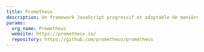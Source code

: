 ```yaml
---
title: Prometheus
description: Un framework JavaScript progressif et adoptable de manière incrémentale pour créer une interface utilisateur sur le Web.
params:
  org_name: Prometheus
  website: https://prometheus.io/
  repository: https://github.com/prometheus/prometheus
---
```

